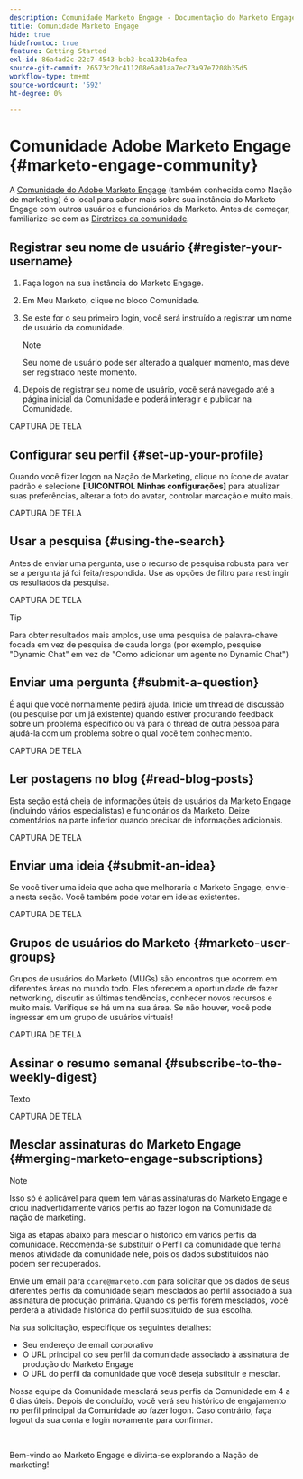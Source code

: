 ```yaml
---
description: Comunidade Marketo Engage - Documentação do Marketo Engage - Documentação do produto
title: Comunidade Marketo Engage
hide: true
hidefromtoc: true
feature: Getting Started
exl-id: 86a4ad2c-22c7-4543-bcb3-bca132b6afea
source-git-commit: 26573c20c411208e5a01aa7ec73a97e7208b35d5
workflow-type: tm+mt
source-wordcount: '592'
ht-degree: 0%

---
```


# Comunidade Adobe Marketo Engage {#marketo-engage-community}

A [Comunidade do Adobe Marketo Engage](https://nation.marketo.com/) (também conhecida como Nação de marketing) é o local para saber mais sobre sua instância do Marketo Engage com outros usuários e funcionários da Marketo. Antes de começar, familiarize-se com as [Diretrizes da comunidade](https://nation.marketo.com/t5/community-guidelines/ct-p/community-guidelines).

## Registrar seu nome de usuário {#register-your-username}

1. Faça logon na sua instância do Marketo Engage.

1. Em Meu Marketo, clique no bloco Comunidade.

1. Se este for o seu primeiro login, você será instruído a registrar um nome de usuário da comunidade.

   >[!NOTE]
   >
   >Seu nome de usuário pode ser alterado a qualquer momento, mas deve ser registrado neste momento.

1. Depois de registrar seu nome de usuário, você será navegado até a página inicial da Comunidade e poderá interagir e publicar na Comunidade.

CAPTURA DE TELA

## Configurar seu perfil {#set-up-your-profile}

Quando você fizer logon na Nação de Marketing, clique no ícone de avatar padrão e selecione **[!UICONTROL Minhas configurações]** para atualizar suas preferências, alterar a foto do avatar, controlar marcação e muito mais.

CAPTURA DE TELA

## Usar a pesquisa {#using-the-search}

Antes de enviar uma pergunta, use o recurso de pesquisa robusta para ver se a pergunta já foi feita/respondida. Use as opções de filtro para restringir os resultados da pesquisa.

CAPTURA DE TELA

>[!TIP]
>
>Para obter resultados mais amplos, use uma pesquisa de palavra-chave focada em vez de pesquisa de cauda longa (por exemplo, pesquise &quot;Dynamic Chat&quot; em vez de &quot;Como adicionar um agente no Dynamic Chat&quot;)

## Enviar uma pergunta {#submit-a-question}

É aqui que você normalmente pedirá ajuda. Inicie um thread de discussão (ou pesquise por um já existente) quando estiver procurando feedback sobre um problema específico ou vá para o thread de outra pessoa para ajudá-la com um problema sobre o qual você tem conhecimento.

CAPTURA DE TELA

## Ler postagens no blog {#read-blog-posts}

Esta seção está cheia de informações úteis de usuários da Marketo Engage (incluindo vários especialistas) e funcionários da Marketo. Deixe comentários na parte inferior quando precisar de informações adicionais.

CAPTURA DE TELA

## Enviar uma ideia {#submit-an-idea}

Se você tiver uma ideia que acha que melhoraria o Marketo Engage, envie-a nesta seção. Você também pode votar em ideias existentes.

CAPTURA DE TELA

## Grupos de usuários do Marketo {#marketo-user-groups}

Grupos de usuários do Marketo (MUGs) são encontros que ocorrem em diferentes áreas no mundo todo. Eles oferecem a oportunidade de fazer networking, discutir as últimas tendências, conhecer novos recursos e muito mais. Verifique se há um na sua área. Se não houver, você pode ingressar em um grupo de usuários virtuais!

CAPTURA DE TELA

## Assinar o resumo semanal {#subscribe-to-the-weekly-digest}

Texto

CAPTURA DE TELA

## Mesclar assinaturas do Marketo Engage {#merging-marketo-engage-subscriptions}

>[!NOTE]
>
>Isso só é aplicável para quem tem várias assinaturas do Marketo Engage e criou inadvertidamente vários perfis ao fazer logon na Comunidade da nação de marketing.

Siga as etapas abaixo para mesclar o histórico em vários perfis da comunidade. Recomenda-se substituir o Perfil da comunidade que tenha menos atividade da comunidade nele, pois os dados substituídos não podem ser recuperados.

Envie um email para `ccare@marketo.com` para solicitar que os dados de seus diferentes perfis da comunidade sejam mesclados ao perfil associado à sua assinatura de produção primária. Quando os perfis forem mesclados, você perderá a atividade histórica do perfil substituído de sua escolha.

Na sua solicitação, especifique os seguintes detalhes:

* Seu endereço de email corporativo
* O URL principal do seu perfil da comunidade associado à assinatura de produção do Marketo Engage
* O URL do perfil da comunidade que você deseja substituir e mesclar.

Nossa equipe da Comunidade mesclará seus perfis da Comunidade em 4 a 6 dias úteis. Depois de concluído, você verá seu histórico de engajamento no perfil principal da Comunidade ao fazer logon. Caso contrário, faça logout da sua conta e login novamente para confirmar.

<br>

Bem-vindo ao Marketo Engage e divirta-se explorando a Nação de marketing!
